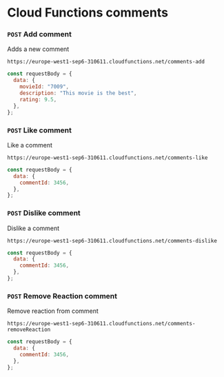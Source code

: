 # Cloud Functions comments

### `POST` Add comment

Adds a new comment <br>

`https://europe-west1-sep6-310611.cloudfunctions.net/comments-add`

```js
const requestBody = {
  data: {
    movieId: "7009",
    description: "This movie is the best",
    rating: 9.5,
  },
};
```

### `POST` Like comment

Like a comment <br>

`https://europe-west1-sep6-310611.cloudfunctions.net/comments-like`

```js
const requestBody = {
  data: {
    commentId: 3456,
  },
};
```

### `POST` Dislike comment

Dislike a comment <br>

`https://europe-west1-sep6-310611.cloudfunctions.net/comments-dislike`

```js
const requestBody = {
  data: {
    commentId: 3456,
  },
};
```

### `POST` Remove Reaction comment

Remove reaction from comment <br>

`https://europe-west1-sep6-310611.cloudfunctions.net/comments-removeReaction`

```js
const requestBody = {
  data: {
    commentId: 3456,
  },
};
```
